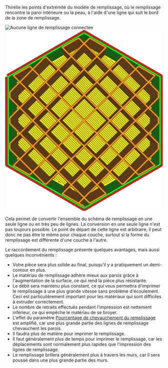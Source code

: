 Thirelie les points d'extrémité du modèle de remplissage, où le remplissage rencontre la paroi intérieure ou la peau, à l'aide d'une ligne qui suit le bord de la zone de remplissage.

![Aucune ligne de remplissage connectée](../../../articles/images/zig_zaggify_infill_disabled.png)
![Lignes de remplissage connectées](../../../articles/images/zig_zaggify_infill_enabled.png)

Cela permet de convertir l'ensemble du schéma de remplissage en une seule ligne ou en très peu de lignes. La conversion en une seule ligne n'est pas toujours possible. Le point de départ de cette ligne est arbitraire, il peut donc ne pas être le même pour chaque couche, surtout si la forme du remplissage est différente d'une couche à l'autre.

Le raccordement du remplissage présente quelques avantages, mais aussi quelques inconvénients :
* Votre pièce sera plus solide au final, puisqu'il y a pratiquement un demi-contour en plus.
* Le matériau de remplissage adhère mieux aux parois grâce à l'augmentation de la surface, ce qui rend la pièce plus résistante.
* Le débit sera maintenu plus constant, ce qui vous permettra d'imprimer le remplissage à une plus grande vitesse sans problème d'écoulement. Ceci est particulièrement important pour les matériaux qui sont difficiles à extruder correctement.
* Le nombre de retraits effectués pendant l'impression est nettement inférieur, ce qui empêche le matériau de se broyer.
* L'effet du paramètre [Pourcentage de chevauchement du remplissage](./infill_overlap.md) est amplifié, car une plus grande partie des lignes de remplissage chevauchent les parois.
* Il faudra plus de matière pour imprimer le remplissage.
* Il faut généralement plus de temps pour imprimer le remplissage, car les déplacements sont normalement plus rapides que l'impression des lignes de remplissage.
* Le remplissage brillera généralement plus à travers les murs, car il sera poussé dans une plus grande partie des murs.

